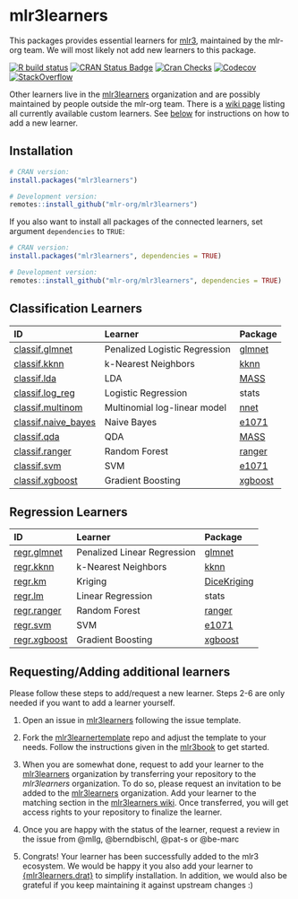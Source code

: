 # mlr3learners

This packages provides essential learners for [mlr3](https://mlr3.mlr-org.com), maintained by the mlr-org team.
We will most likely not add new learners to this package.

<!-- badges: start -->

[![R build status](https://github.com/mlr-org/mlr3learners/workflows/R-CMD-check/badge.svg)](https://github.com/mlr-org/mlr3learners/actions)
[![CRAN Status Badge](https://www.r-pkg.org/badges/version-ago/mlr3learners)](https://cran.r-project.org/package=mlr3learners)
[![Cran Checks](https://cranchecks.info/badges/worst/mlr3learners)](https://cran.r-project.org/web/checks/check_results_mlr3learners.html)
[![Codecov](https://codecov.io/gh/mlr-org/mlr3learners/branch/master/graph/badge.svg)](https://codecov.io/gh/mlr-org/mlr3learners)
[![StackOverflow](https://img.shields.io/badge/stackoverflow-mlr3-orange.svg)](https://stackoverflow.com/questions/tagged/mlr3)

<!-- badges: end -->

Other learners live in the [mlr3learners](https://github.com/mlr3learners) organization and are possibly maintained by people outside the mlr-org team.
There is a [wiki page](https://github.com/mlr-org/mlr3learners/wiki/) listing all currently available custom learners.
See [below](#requestingadding-additional-learners) for instructions on how to add a new learner.

## Installation

```r
# CRAN version:
install.packages("mlr3learners")

# Development version:
remotes::install_github("mlr-org/mlr3learners")
```

If you also want to install all packages of the connected learners, set argument `dependencies` to `TRUE`:

```r
# CRAN version:
install.packages("mlr3learners", dependencies = TRUE)

# Development version:
remotes::install_github("mlr-org/mlr3learners", dependencies = TRUE)
```

## Classification Learners

| ID                                                                                                      | Learner                       | Package                                               |
| :------------------------------------------------------------------------------------------------------ | :---------------------------- | :---------------------------------------------------- |
| [classif.glmnet](https://mlr3learners.mlr-org.com/reference/mlr_learners_classif.glmnet.html)           | Penalized Logistic Regression | [glmnet](https://cran.r-project.org/package=glmnet)   |
| [classif.kknn](https://mlr3learners.mlr-org.com/reference/mlr_learners_classif.kknn.html)               | k-Nearest Neighbors           | [kknn](https://cran.r-project.org/package=kknn)       |
| [classif.lda](https://mlr3learners.mlr-org.com/reference/mlr_learners_classif.lda.html)                 | LDA                           | [MASS](https://cran.r-project.org/package=MASS)       |
| [classif.log_reg](https://mlr3learners.mlr-org.com/reference/mlr_learners_classif.log_reg.html)         | Logistic Regression           | stats                                                 |
| [classif.multinom](https://mlr3learners.mlr-org.com/reference/mlr_learners_classif.multinom.html)       | Multinomial log-linear model  | [nnet](https://cran.r-project.org/package=nnet)       |
| [classif.naive_bayes](https://mlr3learners.mlr-org.com/reference/mlr_learners_classif.naive_bayes.html) | Naive Bayes                   | [e1071](https://cran.r-project.org/package=e1071)     |
| [classif.qda](https://mlr3learners.mlr-org.com/reference/mlr_learners_classif.qda.html)                 | QDA                           | [MASS](https://cran.r-project.org/package=MASS)       |
| [classif.ranger](https://mlr3learners.mlr-org.com/reference/mlr_learners_classif.ranger.html)           | Random Forest                 | [ranger](https://cran.r-project.org/package=ranger)   |
| [classif.svm](https://mlr3learners.mlr-org.com/reference/mlr_learners_classif.svm.html)                 | SVM                           | [e1071](https://cran.r-project.org/package=e1071)     |
| [classif.xgboost](https://mlr3learners.mlr-org.com/reference/mlr_learners_classif.xgboost.html)         | Gradient Boosting             | [xgboost](https://cran.r-project.org/package=xgboost) |

## Regression Learners

| ID                                                                                        | Learner                     | Package                                                       |
| :---------------------------------------------------------------------------------------- | :-------------------------- | :------------------------------------------------------------ |
| [regr.glmnet](https://mlr3learners.mlr-org.com/reference/mlr_learners_regr.glmnet.html)   | Penalized Linear Regression | [glmnet](https://cran.r-project.org/package=glmnet)           |
| [regr.kknn](https://mlr3learners.mlr-org.com/reference/mlr_learners_regr.kknn.html)       | k-Nearest Neighbors         | [kknn](https://cran.r-project.org/package=kknn)               |
| [regr.km](https://mlr3learners.mlr-org.com/reference/mlr_learners_regr.km.html)           | Kriging                     | [DiceKriging](https://cran.r-project.org/package=DiceKriging) |
| [regr.lm](https://mlr3learners.mlr-org.com/reference/mlr_learners_regr.lm.html)           | Linear Regression           | stats                                                         |
| [regr.ranger](https://mlr3learners.mlr-org.com/reference/mlr_learners_regr.ranger.html)   | Random Forest               | [ranger](https://cran.r-project.org/package=ranger)           |
| [regr.svm](https://mlr3learners.mlr-org.com/reference/mlr_learners_regr.svm.html)         | SVM                         | [e1071](https://cran.r-project.org/package=e1071)             |
| [regr.xgboost](https://mlr3learners.mlr-org.com/reference/mlr_learners_regr.xgboost.html) | Gradient Boosting           | [xgboost](https://cran.r-project.org/package=xgboost)         |

## Requesting/Adding additional learners

Please follow these steps to add/request a new learner.
Steps 2-6 are only needed if you want to add a learner yourself.

1. Open an issue in [mlr3learners](https://github.com/mlr-org/mlr3learners/issues) following the issue template.

1. Fork the [mlr3learnertemplate](https://github.com/mlr-org/mlr3learnertemplate) repo and adjust the template to your needs.
   Follow the instructions given in the [mlr3book](https://mlr3book.mlr-org.com/extending-learners.html) to get started.

1. When you are somewhat done, request to add your learner to the [mlr3learners](https://github.com/mlr3learners) organization by transferring your repository to the _mlr3learners_ organization.
   To do so, please request an invitation to be added to the [mlr3learners](https://github.com/mlr3learners) organization.
   Add your learner to the matching section in the [mlr3learners wiki](https://github.com/mlr-org/mlr3learners/wiki).
   Once transferred, you will get access rights to your repository to finalize the learner.

1. Once you are happy with the status of the learner, request a review in the issue from @mllg, @berndbischl, @pat-s or @be-marc

1. Congrats! Your learner has been successfully added to the mlr3 ecosystem.
   We would be happy it you also add your learner to [{mlr3learners.drat}](https://github.com/mlr3learners/mlr3learners.drat) to simplify installation.
   In addition, we would also be grateful if you keep maintaining it against upstream changes :)
